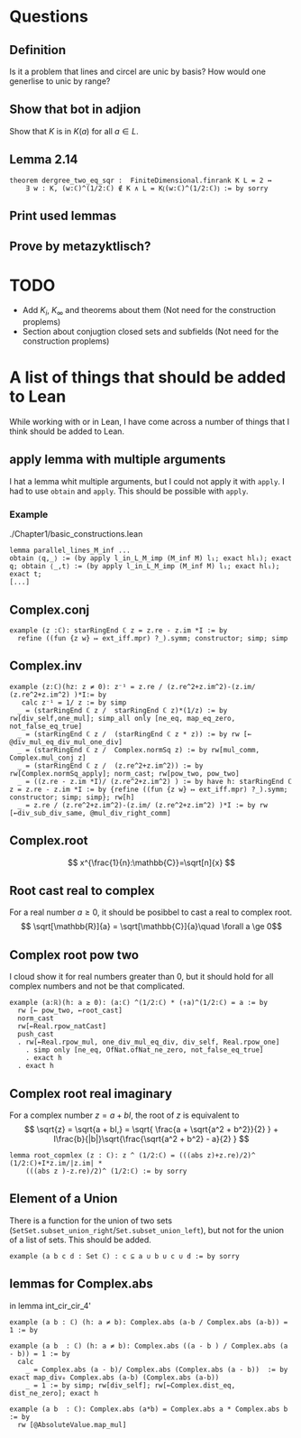 # Questions

## Definition
Is it a problem that lines and circel are unic by basis?
How would one generlise to unic by range?

## Show that bot in adjion
Show that $K$ is in $K(a)$ for all $a \in L$.

## Lemma 2.14
```lean
theorem dergree_two_eq_sqr :  FiniteDimensional.finrank K L = 2 ↔
    ∃ w : K, (w:ℂ)^(1/2:ℂ) ∉ K ∧ L = K⟮(w:ℂ)^(1/2:ℂ)⟯ := by sorry
```

## Print used lemmas


## Prove by metazyktlisch?


# TODO
- Add $K_i$, $K_{\infty}$ and theorems about them (Not need for the construction proplems)
- Section about conjugtion closed sets and subfields (Not need for the construction proplems)


# A list of things that should be added to Lean
While working with or in Lean, I have come across a number of things that I think should be added to Lean.

## apply lemma with multiple arguments
I hat a lemma whit multiple arguments, but I could not apply it with ``apply``. I had to use ``obtain`` and ``apply``. This should be possible with ``apply``. 
### Example
./Chapter1/basic_constructions.lean
```lean
lemma parallel_lines_M_inf ...
obtain ⟨q,_⟩ := (by apply l_in_L_M_imp (M_inf M) l₁; exact hl₁); exact q; obtain ⟨_,t⟩ := (by apply l_in_L_M_imp (M_inf M) l₁; exact hl₁); exact t;
[...]
```
## Complex.conj
```lean
example (z :ℂ): starRingEnd ℂ z = z.re - z.im *I := by
  refine ((fun {z w} ↦ ext_iff.mpr) ?_).symm; constructor; simp; simp
```
## Complex.inv
```lean
example (z:ℂ)(hz: z ≠ 0): z⁻¹ = z.re / (z.re^2+z.im^2)-(z.im/ (z.re^2+z.im^2) )*I:= by
   calc z⁻¹ = 1/ z := by simp
  _ = (starRingEnd ℂ z /  starRingEnd ℂ z)*(1/z) := by rw[div_self,one_mul]; simp_all only [ne_eq, map_eq_zero, not_false_eq_true]
  _ = (starRingEnd ℂ z /  (starRingEnd ℂ z * z)) := by rw [← @div_mul_eq_div_mul_one_div]
  _ = (starRingEnd ℂ z /  Complex.normSq z) := by rw[mul_comm, Complex.mul_conj z]
  _ = (starRingEnd ℂ z /  (z.re^2+z.im^2)) := by rw[Complex.normSq_apply]; norm_cast; rw[pow_two, pow_two]
  _ = ((z.re - z.im *I)/ (z.re^2+z.im^2) ) := by have h: starRingEnd ℂ z = z.re - z.im *I := by {refine ((fun {z w} ↦ ext_iff.mpr) ?_).symm; constructor; simp; simp}; rw[h]
  _ = z.re / (z.re^2+z.im^2)-(z.im/ (z.re^2+z.im^2) )*I := by rw [←div_sub_div_same, @mul_div_right_comm]
```

## Complex.root
$$ x^{\frac{1}{n}:\mathbb{C}}=\sqrt[n]{x} $$

## Root cast real to complex
For a real number $a \ge 0$, it should be posibbel to cast a real to complex root.
$$ \sqrt[\mathbb{R}]{a} = \sqrt[\mathbb{C}]{a}\quad \forall a \ge 0$$

## Complex root pow two
I cloud show it for real numbers greater than 0, but it should hold for all complex numbers and not be that complicated.
```lean
example (a:ℝ)(h: a ≥ 0): (a:ℂ) ^(1/2:ℂ) * (↑a)^(1/2:ℂ) = a := by
  rw [← pow_two, ←root_cast]
  norm_cast
  rw[←Real.rpow_natCast]
  push_cast
  . rw[←Real.rpow_mul, one_div_mul_eq_div, div_self, Real.rpow_one]
    . simp only [ne_eq, OfNat.ofNat_ne_zero, not_false_eq_true]
    . exact h
  . exact h
```

## Complex root real imaginary
For a complex number $z = a + bI$, the root of $z$ is equivalent to 
$$
\sqrt{z} = \sqrt{a + bI,}   = \sqrt{ \frac{a + \sqrt{a^2 + b^2}}{2} } + I\frac{b}{|b|}\sqrt{\frac{\sqrt{a^2 + b^2} - a}{2} } 
$$

```lean
lemma root_copmlex (z : ℂ): z ^ (1/2:ℂ) = (((abs z)+z.re)/2)^ (1/2:ℂ)+I*z.im/|z.im| *
    (((abs z )-z.re)/2)^ (1/2:ℂ) := by sorry
```


## Element of a Union
There is a function for the union of two sets (``SetSet.subset_union_right``/``Set.subset_union_left``), but not for the union of a list of sets. This should be added.
```lean
example (a b c d : Set ℂ) : c ⊆ a ∪ b ∪ c ∪ d := by sorry
```

## lemmas for Complex.abs
in lemma int_cir_cir_4'

```lean
example (a b : ℂ) (h: a ≠ b): Complex.abs (a-b / Complex.abs (a-b)) = 1 := by
```

```lean
example (a b  : ℂ) (h: a ≠ b): Complex.abs ((a - b ) / Complex.abs (a - b)) = 1 := by
  calc
    _ = Complex.abs (a - b)/ Complex.abs (Complex.abs (a - b))  := by exact map_div₀ Complex.abs (a-b) (Complex.abs (a-b))
    _ = 1 := by simp; rw[div_self]; rw[←Complex.dist_eq, dist_ne_zero]; exact h

example (a b  : ℂ): Complex.abs (a*b) = Complex.abs a * Complex.abs b := by
  rw [@AbsoluteValue.map_mul]
```